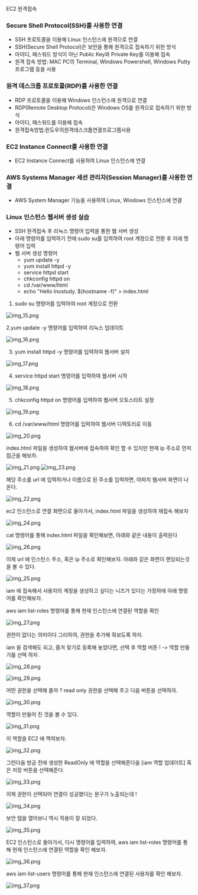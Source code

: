 EC2 원격접속
### Secure Shell Protocol(SSH)를 사용한 연결
- SSH 프로토콜을 이용해 Linux 인스턴스에 원격으로 연결
- SSH(Secure Shell Protocol)은 보안을 통해 원격으로 접속하기 위한 방식
- 아이디, 패스워드 방식이 아닌 Public Key와 Private Key를 이용해 접속
- 원격 접속 방법: MAC PC의 Terminal, Windows Powershell, Windows Putty 프로그램 등을 사용

### 원격 데스크톱 프로토콜(RDP)를 사용한 연결
  - RDP 프로토콜을 이용해 Windows 인스턴스에 원격으로 연결
  - RDP(Remote Desktop Protocol)은 Windows OS를 원격으로 접속하기 위한 방식
  - 아이디, 패스워드를 이용해 접속
  - 원격접속방법:윈도우의원격데스크톱연결프로그램사용

### EC2 Instance Connect를 사용한 연결
- EC2 Instance Connect를 사용하여 Linux 인스턴스에 연결

### AWS Systems Manager 세션 관리자(Session Manager)를 사용한 연결
- AWS System Manager 기능을 사용하여 Linux, Windows 인스턴스에 연결

### Linux 인스턴스 웹서버 생성 실습
- SSH 원격접속 후 리눅스 명령어 입력을 통한 웹 서버 생성
- 아래 명령어를 입력하기 전에 sudo su를 입력하여 root 계정으로 전환 후 아래 명령어 입력
- 웹 서버 생성 명령어
    - yum update -y
    - yum install httpd -y
    - service httpd start
    - chkconfig httpd on
    - cd /var/www/html
    - echo "Hello Inostudy. $(hostname -f)" > index.html


1. sudo su 명령어를 입력하여 root 계정으로 전환

![img_15.png](img_15.png)
   
2.yum update -y 명령어를 입력하여 리눅스 업데이트

![img_16.png](img_16.png)

3. yum install httpd -y 명령어를 입력하여 웹서버 설치

![img_17.png](img_17.png)

4. service httpd start 명령어를 입력하여 웹서버 시작

![img_18.png](img_18.png)

5. chkconfig httpd on 명령어를 입력하여 웹서버 오토스타트 설정

![img_19.png](img_19.png)

6. cd /var/www/html 명령어를 입력하여 웹서버 디렉토리로 이동

![img_20.png](img_20.png)

index.html 파일을 생성하여 웹서버에 접속하여 확인 할 수 있지만 현재 ip 주소로 먼저 접근을 해보자.

![img_21.png](img_21.png)
![img_23.png](img_23.png)

해당 주소를 url 에 입력하거나 이름으로 된 주소를 입력하면, 아파치 웹서버 화면이 나온다.

![img_22.png](img_22.png)

ec2 인스턴스로 연결 화면으로 돌아가서, index.html 파일을 생성하여 재접속 해보자

![img_24.png](img_24.png)

cat 명령어를 통해 index.html 파일을 확인해보면, 아래와 같은 내용이 출력된다

![img_26.png](img_26.png)

이제 url 에 인스턴스 주소, 혹은 ip 주소로 확인해보자. 아래와 같은 화면이 랜딩되는것을 볼 수 있다.

![img_25.png](img_25.png)

iam 에 접속해서 사용자의 계정을 생성하고 싶다는 니즈가 있다는 가정하에 아래 명령어를 확인해보자.

aws iam list-roles 명령어를 통해 현재 인스턴스에 연결된 역할을 확인

![img_27.png](img_27.png)

권한이 없다는 의미이다 그리하여, 권한을 추가해 줘보도록 하자.

iam 을 검색해도 되고, 즐겨 찾기로 등록해 놓았다면, 선택 후 역할 버튼 ! -> 역할 만들기를 선택 하자 . 

![img_28.png](img_28.png)

![img_29.png](img_29.png)

어떤 권한을 선택해 줄까 ? read only 권한을 선택해 주고 다음 버튼을 선택하자.

![img_30.png](img_30.png)

역할이 만들어 진 것을 볼 수 있다.

![img_31.png](img_31.png)

이 역할을 EC2 에 맥여보자.

![img_32.png](img_32.png)

그런다음 방금 전에 생성한 ReadOnly 에 역할을 선택해준다음 [iam 역할 업데이트] 혹은 저장 버튼을 선택해준다.


![img_33.png](img_33.png)

이제 권한이 선택되어 연결이 성공했다는 문구가 노출되는데 ! 

![img_34.png](img_34.png)

보안 텝을 열어보니 역시 적용이 잘 되었다.

![img_35.png](img_35.png)

EC2 인스턴스로 돌아가서, 다시 명령어를 입력하여, aws iam list-roles 명령어를 통해 현재 인스턴스에 연결된 역할을 확인 해보자.

![img_36.png](img_36.png)

aws iam list-users 명령어를 통해 현재 인스턴스에 연결된 사용자를 확인 해보자.

![img_37.png](img_37.png)

